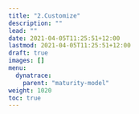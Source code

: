 ```yaml
---
title: "2.Customize"
description: ""
lead: ""
date: 2021-04-05T11:25:51+12:00
lastmod: 2021-04-05T11:25:51+12:00
draft: true
images: []
menu: 
  dynatrace:
    parent: "maturity-model"
weight: 1020
toc: true
---
```

